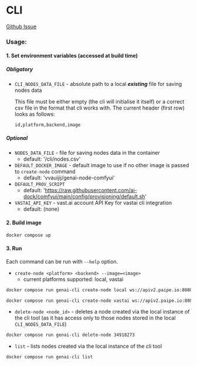 # CLI

[Github Issue](https://github.com/paipe-labs/project-genai/issues/23)

### Usage:

#### 1. Set environment variables (accessed at build time)

##### Obligatory
- `CLI_NODES_DATA_FILE` - absolute path to a local ***existing*** file for saving nodes data
	
    This file must be either empty (the cli will initialise it itself) or a correct csv file in the format that cli works with. 
    The current header (first row) looks as follows:

	`id,platform,backend,image`

##### Optional

- `NODES_DATA_FILE` - file for saving nodes data in the container
    - default: '/cli/nodes.csv'
- `DEFAULT_DOCKER_IMAGE` - default image to use if no other image is passed to `create-node` command
    - default: 'vvauijij/genai-node-comfyui'
- `DEFAULT_PROV_SCRIPT`
	- default: 'https://raw.githubusercontent.com/ai-dock/comfyui/main/config/provisioning/default.sh'
- `VASTAI_API_KEY` - vast.ai account API Key for vastai cli integration
    - default: (none)

#### 2. Build image

```bash
docker compose up
```
#### 3. Run

Each command can be run with `--help` option.

- `create-node <platform> <backend> --image=<image>`
	- current platforms supported: local, vastai
```bash
docker compose run genai-cli create-node local ws://apiv2.paipe.io:8080

docker compose run genai-cli create-node vastai ws://apiv2.paipe.io:8080 --vastai-iid=7520880
```
- `delete-node <node_id>` - deletes a node created via the local instance of the cli tool (as it has access only to those nodes stored in the local `CLI_NODES_DATA_FILE`)
```bash
docker compose run genai-cli delete-node 34918273
```
- `list` - lists nodes created via the local instance of the cli tool
```bash
docker compose run genai-cli list
```


